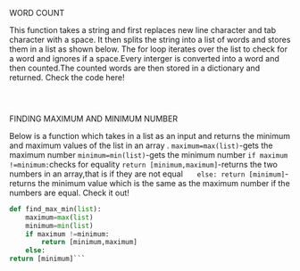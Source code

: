 WORD COUNT

This function takes a string and first replaces new line character and tab character with a space.
It then splits the string into a list of words and stores them in a list as shown below.
The for loop iterates over the list to check for a word and ignores if a space.Every interger is converted into a word and then counted.The counted words are then stored in a dictionary and returned.
Check the code here!

```python

    

```

FINDING MAXIMUM AND MINIMUM NUMBER

Below is a function which takes in a list as an input and returns the minimum and maximum values of the list in an array .
`maximum=max(list)`-gets the maximum number 
`minimum=min(list)`-gets the minimum number
`if maximum !=minimum:`checks for equality
`return [minimum,maximum]`-returns the two numbers in an array,that is if they are not equal
`	else:
return [minimum]`-returns the minimum value which is the same as the maximum number if the numbers are equal.
Check it out!

```python
def find_max_min(list):
	maximum=max(list)
	minimum=min(list)
	if maximum !=minimum:
		return [minimum,maximum]
	else:
return [minimum]```
